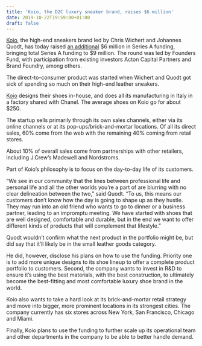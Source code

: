 ```yaml
---
title: 'Koio, the D2C luxury sneaker brand, raises $6 million'
date: 2019-10-22T19:59:00+01:00
draft: false
---
```


[Koio](https://www.koio.co/), the high-end sneakers brand led by Chris Wichert and Johannes Quodt, has today raised [an additional](https://techcrunch.com/2018/04/11/koio-a-direct-to-consumer-leather-sneaker-brand-picks-up-3-million/) $6 million in Series A funding, bringing total Series A funding to $9 million. The round was led by Founders Fund, with participation from existing investors Acton Capital Partners and Brand Foundry, among others.

The direct-to-consumer product was started when Wichert and Quodt got sick of spending so much on their high-end leather sneakers.

[Koio](https://crunchbase.com/organization/koio-collective) designs their shoes in-house, and does all its manufacturing in Italy in a factory shared with Chanel. The average shoes on Koio go for about $250.

The startup sells primarily through its own sales channels, either via its online channels or at its pop-ups/brick-and-mortar locations. Of all its direct sales, 60% come from the web with the remaining 40% coming from retail stores.

About 10% of overall sales come from partnerships with other retailers, including J.Crew’s Madewell and Nordstroms.

Part of Koio’s philosophy is to focus on the day-to-day life of its customers.

“We see in our community that the lines between professional life and personal life and all the other worlds you’re a part of are blurring with no clear delineation between the two,” said Quodt. “To us, this means our customers don’t know how the day is going to shape up as they hustle. They may run into an old friend who wants to go to dinner or a business partner, leading to an impromptu meeting. We have started with shoes that are well designed, comfortable and durable, but in the end we want to offer different kinds of products that will complement that lifestyle.”

Quodt wouldn’t confirm what the next product in the portfolio might be, but did say that it’ll likely be in the small leather goods category.

He did, however, disclose his plans on how to use the funding. Priority one is to add more unique designs to its shoe lineup to offer a complete product portfolio to customers. Second, the company wants to invest in R&D to ensure it’s using the best materials, with the best construction, to ultimately become the best-fitting and most comfortable luxury shoe brand in the world.

Koio also wants to take a hard look at its brick-and-mortar retail strategy and move into bigger, more prominent locations in its strongest cities. The company currently has six stores across New York, San Francisco, Chicago and Miami.

Finally, Koio plans to use the funding to further scale up its operational team and other departments in the company to be able to better handle demand.